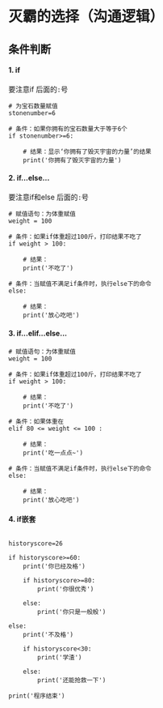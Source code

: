# 灭霸的选择（沟通逻辑）

## 条件判断

#### 1. if

要注意if 后面的`:`号

```
# 为宝石数量赋值
stonenumber=6

# 条件：如果你拥有的宝石数量大于等于6个
if stonenumber>=6:
    
    # 结果：显示‘你拥有了毁灭宇宙的力量’的结果
    print('你拥有了毁灭宇宙的力量') 
```

#### 2. if...else...
要注意if和else 后面的`:`号
```
# 赋值语句：为体重赋值
weight = 100

# 条件：如果if体重超过100斤，打印结果不吃了
if weight > 100:
    
    # 结果：
    print('不吃了')
    
# 条件：当赋值不满足if条件时，执行else下的命令
else:
    
    # 结果：
    print('放心吃吧')

```

#### 3. if...elif...else...

```
# 赋值语句：为体重赋值
weight = 100

# 条件：如果if体重超过100斤，打印结果不吃了
if weight > 100:
    
    # 结果：
    print('不吃了')
    
# 条件：如果体重在
elif 80 <= weight <= 100 :
    
    # 结果：
    print('吃一点点~')

# 条件：当赋值不满足if条件时，执行else下的命令
else:
    
    # 结果：
    print('放心吃吧')

```

#### 4. if嵌套

```

historyscore=26

if historyscore>=60:
    print('你已经及格')

    if historyscore>=80:
        print('你很优秀')

    else:
        print('你只是一般般')

else:
    print('不及格')

    if historyscore<30:
        print('学渣')

    else:
        print('还能抢救一下')

print('程序结束')

```